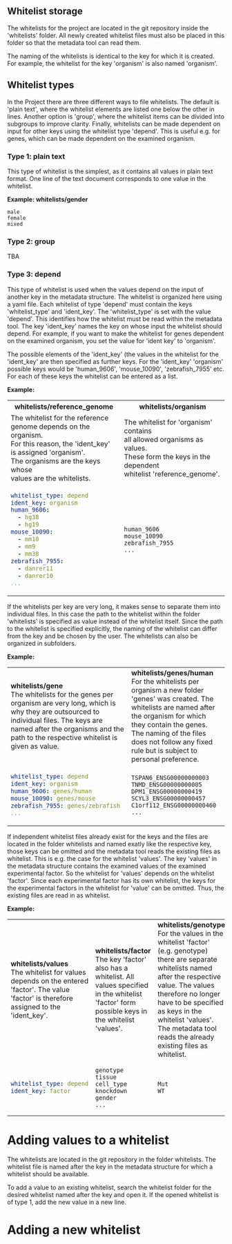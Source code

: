 ## Whitelist storage

The whitelists for the project are located in the git repository inside the 'whitelists' folder. All newly created whitelist files must also be placed in this folder so that the metadata tool can read them.

The naming of the whitelists is identical to the key for which it is created. For example, the whitelist for the key 'organism' is also named 'organism'. 

## Whitelist types

In the Project there are three different ways to file whitelists. The default is 'plain text', where the whitelist elements are listed one below the other in lines.
Another option is 'group', where the whitelist items can be divided into subgroups to improve clarity.
Finally, whitelists can be made dependent on input for other keys using the whitelist type 'depend'. This is useful e.g. for genes, which can be made dependent on the examined organism.

### Type 1: plain text

This type of whitelist is the simplest, as it contains all values in plain text format. One line of the text document corresponds to one value in the whitelist.

__Example: whitelists/gender__
```text
male
female
mixed
```

### Type 2: group

TBA

### Type 3: depend

This type of whitelist is used when the values depend on the input of another key in the metadata structure. 
The whitelist is organized here using a yaml file. Each whitelist of type 'depend' must contain the keys 'whitelist_type' and 'ident_key'.
The 'whitelist_type' is set with the value 'depend'. This identifies how the whitelist must be read within the metadata tool.
The key 'ident_key' names the key on whose input the whitelist should depend. For example, if you want to make the whitelist for genes dependent on the examined organism, you set the value for 'ident key' to 'organism'.

The possible elements of the 'ident_key' (the values in the whitelist for the 'ident_key' are then specified as further keys. For the 'ident_key' 'organism' possible keys would be 'human_9606', 'mouse_10090', 'zebrafish_7955' etc. For each of these keys the whitelist can be entered as a list.

__Example:__

<table>
<tr>
<th>
whitelists/reference_genome
</th>
<th>
whitelists/organism
</th>
</tr>
<tr>
<td> 
The whitelist for the reference<br> 
genome depends on the organism.<br>
For this reason, the 'ident_key' <br>
is assigned 'organism'.<br>
The organisms are the keys whose <br>
values are the whitelists.
</td> 
<td> 
The whitelist for 'organism' contains<br> 
all allowed organisms as values. <br>
These form the keys in the dependent <br>
whitelist 'reference_genome'.
</td>
</tr>
<tr>
<td>

```yaml
whitelist_type: depend
ident_key: organism
human_9606:
  - hg38
  - hg19
mouse_10090:
  - mm10
  - mm9
  - mm38
zebrafish_7955:
  - danrer11
  - danrer10
...
```

</td>
<td>

```text
human_9606
mouse_10090
zebrafish_7955
...
```
</td>
</tr>
</table>


If the whitelists per key are very long, it makes sense to separate them into individual files. In this case the path to the whitelist within the folder 'whitelists' is specified as value instead of the whitelist itself. Since the path to the whitelist is specified explicitly, the naming of the whitelist can differ from the key and be chosen by the user. The whitelists can also be organized in subfolders.

__Example:__


<table style="width:100%">
<tr>
<td> 
<b>whitelists/gene</b><br>The whitelists for the genes per organism are very long, which is why they are outsourced to individual files. The keys are named after the organisms and the path to the respective whitelist is given as value. 
</td> 
<td> 
<b>whitelists/genes/human</b><br>For the whitelists per organism a new folder 'genes' was created. The whitelists are named after the organism for which they contain the genes. The naming of the files does not follow any fixed rule but is subject to personal preference. 
</td>
</tr>
<tr>
<td>

```yaml
whitelist_type: depend
ident_key: organism
human_9606: genes/human
mouse_10090: genes/mouse
zebrafish_7955: genes/zebrafish
...
```

</td>
<td>

```text
TSPAN6_ENSG00000000003
TNMD_ENSG00000000005
DPM1_ENSG00000000419
SCYL3_ENSG00000000457
C1orf112_ENSG00000000460
...
```
</td>
</tr>
</table>

If independent whitelist files already exist for the keys and the files are located in the folder whitelists and named exatly like the respective key, those keys can be omitted and the metadata tool reads the existing files as whitelist. This is e.g. the case for the whitelist 'values'. The key 'values' in the metadata structure contains the examined values of the examined experimental factor. So the whitelist for 'values' depends on the whitelist 'factor'. Since each experimental factor has its own whitelist, the keys for the experimental factors in the whitelist for 'value' can be omitted. Thus, the existing files are read in as whitelist.

__Example:__


<table style="width:100%">
<tr>
<td> 
<b>whitelists/values</b><br>The whitelist for values depends on the entered 'factor'. The value 'factor' is therefore assigned to the 'ident_key'.
</td> 
<td> 
<b>whitelists/factor</b><br>The key 'factor' also has a whitelist. All values specified in the whitelist 'factor' form possible keys in the whitelist 'values'.
</td>
<td> 
<b>whitelists/genotype</b><br>For the values in the whitelist 'factor' (e.g. genotype) there are separate whitelists named after the respective value. The values therefore no longer have to be specified as keys in the whitelist 'values'. The metadata tool reads the already existing files as whitelist.
</td> 
</tr>
<tr>
<td>

```yaml
whitelist_type: depend
ident_key: factor
```

</td>
<td>

```text
genotype
tissue
cell_type
knockdown
gender
...
```
</td>

<td>

```text
Mut
WT
```
</td>
</tr>
</table>


# Adding values to a whitelist

The whitelists are located in the git repository in the folder whitelists. The whitelist file is named after the key in the metadata structure for which a whitelist should be available. 

To add a value to an existing whitelist, search the whitelist folder for the desired whitelist named after the key and open it.
If the opened whitelist is of type 1, add the new value in a new line.

# Adding a new whitelist
